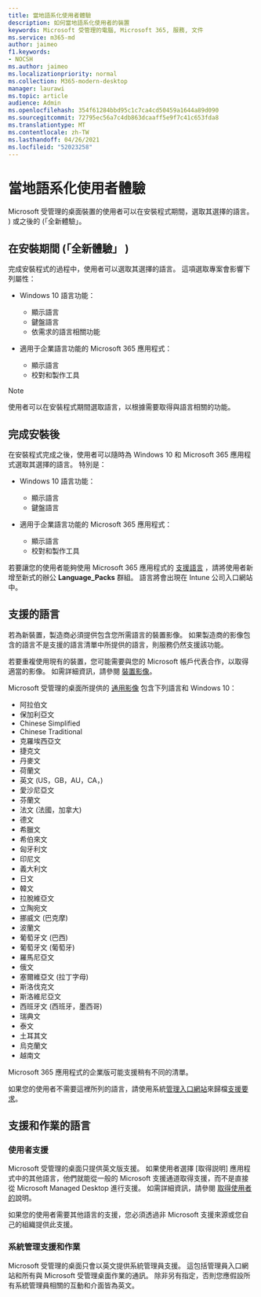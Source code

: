 ```yaml
---
title: 當地語系化使用者體驗
description: 如何當地語系化使用者的裝置
keywords: Microsoft 受管理的電腦, Microsoft 365, 服務, 文件
ms.service: m365-md
author: jaimeo
f1.keywords:
- NOCSH
ms.author: jaimeo
ms.localizationpriority: normal
ms.collection: M365-modern-desktop
manager: laurawi
ms.topic: article
audience: Admin
ms.openlocfilehash: 354f61284bbd95c1c7ca4cd50459a1644a89d090
ms.sourcegitcommit: 72795ec56a7c4db863dcaaff5e9f7c41c653fda8
ms.translationtype: MT
ms.contentlocale: zh-TW
ms.lasthandoff: 04/26/2021
ms.locfileid: "52023258"
---
```

# <a name="localize-the-user-experience"></a>當地語系化使用者體驗

Microsoft 受管理的桌面裝置的使用者可以在安裝程式期間，選取其選擇的語言。 ) 或之後的 (「全新體驗」。

## <a name="during-setup-the-out-of-box-experience"></a>在安裝期間 (「全新體驗」 ) 

完成安裝程式的過程中，使用者可以選取其選擇的語言。 這項選取專案會影響下列屬性：

- Windows 10 語言功能：
    - 顯示語言
    - 鍵盤語言
    - 依需求的語言相關功能

- 適用于企業語言功能的 Microsoft 365 應用程式：
    - 顯示語言
    - 校對和製作工具

> [!NOTE]
> 使用者可以在安裝程式期間選取語言，以根據需要取得與語言相關的功能。

## <a name="after-completing-setup"></a>完成安裝後

在安裝程式完成之後，使用者可以隨時為 Windows 10 和 Microsoft 365 應用程式選取其選擇的語言。 特別是：

- Windows 10 語言功能：
    - 顯示語言
    - 鍵盤語言

- 適用于企業語言功能的 Microsoft 365 應用程式：
    - 顯示語言
    - 校對和製作工具

若要讓您的使用者能夠使用 Microsoft 365 應用程式的 [支援語言](#supported-languages) ，請將使用者新增至新式的辦公 **Language_Packs** 群組。 語言將會出現在 Intune 公司入口網站中。


## <a name="supported-languages"></a>支援的語言

若為新裝置，製造商必須提供包含您所需語言的裝置影像。 如果製造商的影像包含的語言不是支援的語言清單中所提供的語言，則服務仍然支援該功能。

若要重複使用現有的裝置，您可能需要與您的 Microsoft 帳戶代表合作，以取得適當的影像。 如需詳細資訊，請參閱 [裝置影像](../service-description/device-images.md)。

Microsoft 受管理的桌面所提供的 [通用影像](../service-description/device-images.md#universal-image) 包含下列語言和 Windows 10：

- 阿拉伯文
- 保加利亞文
- Chinese Simplified
- Chinese Traditional
- 克羅埃西亞文
- 捷克文
- 丹麥文  
- 荷蘭文  
- 英文 (US，GB，AU，CA，) 
- 愛沙尼亞文
- 芬蘭文 
- 法文 (法國，加拿大) 
- 德文
- 希臘文
- 希伯來文
- 匈牙利文
- 印尼文
- 義大利文
- 日文
- 韓文
- 拉脫維亞文
- 立陶宛文
- 挪威文 (巴克摩)
- 波蘭文
- 葡萄牙文 (巴西)
- 葡萄牙文 (葡萄牙)
- 羅馬尼亞文
- 俄文 
- 塞爾維亞文 (拉丁字母) 
- 斯洛伐克文
- 斯洛維尼亞文
- 西班牙文 (西班牙，墨西哥) 
- 瑞典文
- 泰文
- 土耳其文
- 烏克蘭文
- 越南文

Microsoft 365 應用程式的企業版可能支援稍有不同的清單。

如果您的使用者不需要這裡所列的語言，請使用系統[管理入口網站](access-admin-portal.md)來歸檔[支援要求](../working-with-managed-desktop/admin-support.md)。

## <a name="languages-for-support-and-operations"></a>支援和作業的語言

### <a name="user-support"></a>使用者支援
Microsoft 受管理的桌面只提供英文版支援。 如果使用者選擇 [取得説明] 應用程式中的其他語言，他們就能從一般的 Microsoft 支援通道取得支援，而不是直接從 Microsoft Managed Desktop 進行支援。 如需詳細資訊，請參閱 [取得使用者的](../working-with-managed-desktop/end-user-support.md)說明。

如果您的使用者需要其他語言的支援，您必須透過非 Microsoft 支援來源或您自己的組織提供此支援。

### <a name="admin-support-and-operations"></a>系統管理支援和作業
Microsoft 受管理的桌面只會以英文提供系統管理員支援。 這包括管理員入口網站和所有與 Microsoft 受管理桌面作業的通訊。 除非另有指定，否則您應假設所有系統管理員相關的互動和介面皆為英文。


